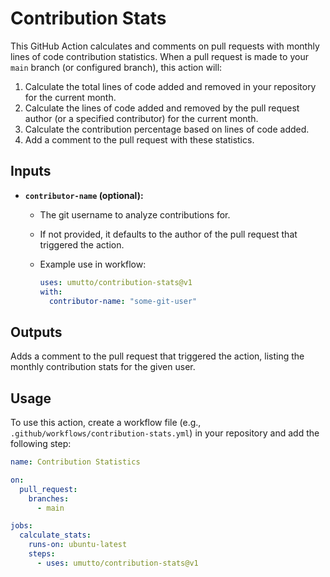 # Contribution Stats

This GitHub Action calculates and comments on pull requests with monthly lines of code contribution statistics. When a pull request is made to your `main` branch (or configured branch), this action will:

1. Calculate the total lines of code added and removed in your repository for the current month.
2. Calculate the lines of code added and removed by the pull request author (or a specified contributor) for the current month.
3. Calculate the contribution percentage based on lines of code added.
4. Add a comment to the pull request with these statistics.

## Inputs

- **`contributor-name` (optional):**

  - The git username to analyze contributions for.
  - If not provided, it defaults to the author of the pull request that triggered the action.
  - Example use in workflow:

    ```yaml
    uses: umutto/contribution-stats@v1
    with:
      contributor-name: "some-git-user"
    ```

## Outputs

Adds a comment to the pull request that triggered the action, listing the monthly contribution stats for the given user.

## Usage

To use this action, create a workflow file (e.g., `.github/workflows/contribution-stats.yml`) in your repository and add the following step:

```yaml
name: Contribution Statistics

on:
  pull_request:
    branches:
      - main

jobs:
  calculate_stats:
    runs-on: ubuntu-latest
    steps:
      - uses: umutto/contribution-stats@v1
```
